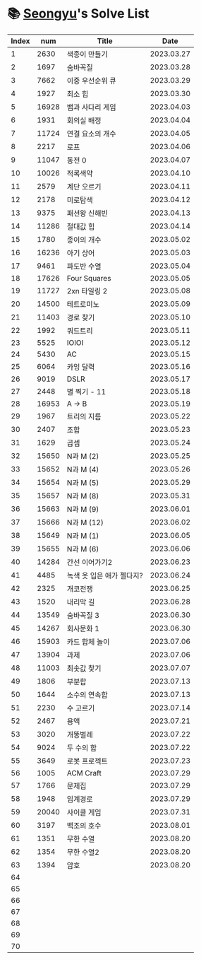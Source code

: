 # 📚 <a href="https://github.com/kimseongyu">Seongyu</a>'s Solve List

| Index | num   | Title                     | Date       |
| ----- | ----- | ------------------------- | ---------- |
| 1     | 2630  | 색종이 만들기             | 2023.03.27 |
| 2     | 1697  | 숨바꼭질                  | 2023.03.28 |
| 3     | 7662  | 이중 우선순위 큐          | 2023.03.29 |
| 4     | 1927  | 최소 힙                   | 2023.03.30 |
| 5     | 16928 | 뱀과 사다리 게임          | 2023.04.03 |
| 6     | 1931  | 회의실 배정               | 2023.04.04 |
| 7     | 11724 | 연결 요소의 개수          | 2023.04.05 |
| 8     | 2217  | 로프                      | 2023.04.06 |
| 9     | 11047 | 동전 0                    | 2023.04.07 |
| 10    | 10026 | 적록색약                  | 2023.04.10 |
| 11    | 2579  | 계단 오르기               | 2023.04.11 |
| 12    | 2178  | 미로탐색                  | 2023.04.12 |
| 13    | 9375  | 패션왕 신해빈             | 2023.04.13 |
| 14    | 11286 | 절대값 힙                 | 2023.04.14 |
| 15    | 1780  | 종이의 개수               | 2023.05.02 |
| 16    | 16236 | 아기 상어                 | 2023.05.03 |
| 17    | 9461  | 파도반 수열               | 2023.05.04 |
| 18    | 17626 | Four Squares              | 2023.05.05 |
| 19    | 11727 | 2xn 타일링 2              | 2023.05.08 |
| 20    | 14500 | 테트로미노                | 2023.05.09 |
| 21    | 11403 | 경로 찾기                 | 2023.05.10 |
| 22    | 1992  | 쿼드트리                  | 2023.05.11 |
| 23    | 5525  | IOIOI                     | 2023.05.12 |
| 24    | 5430  | AC                        | 2023.05.15 |
| 25    | 6064  | 카잉 달력                 | 2023.05.16 |
| 26    | 9019  | DSLR                      | 2023.05.17 |
| 27    | 2448  | 별 찍기 - 11              | 2023.05.18 |
| 28    | 16953 | A → B                     | 2023.05.19 |
| 29    | 1967  | 트리의 지름               | 2023.05.22 |
| 30    | 2407  | 조합                      | 2023.05.23 |
| 31    | 1629  | 곱셈                      | 2023.05.24 |
| 32    | 15650 | N과 M (2)                 | 2023.05.25 |
| 33    | 15652 | N과 M (4)                 | 2023.05.26 |
| 34    | 15654 | N과 M (5)                 | 2023.05.29 |
| 35    | 15657 | N과 M (8)                 | 2023.05.31 |
| 36    | 15663 | N과 M (9)                 | 2023.06.01 |
| 37    | 15666 | N과 M (12)                | 2023.06.02 |
| 38    | 15649 | N과 M (1)                 | 2023.06.05 |
| 39    | 15655 | N과 M (6)                 | 2023.06.06 |
| 40    | 14284 | 간선 이어가기2            | 2023.06.23 |
| 41    | 4485  | 녹색 옷 입은 애가 젤다지? | 2023.06.24 |
| 42    | 2325  | 개코전쟁                  | 2023.06.25 |
| 43    | 1520  | 내리막 길                 | 2023.06.28 |
| 44    | 13549 | 숨바꼭질 3                | 2023.06.30 |
| 45    | 14267 | 회사문화 1                | 2023.06.30 |
| 46    | 15903 | 카드 합체 놀이            | 2023.07.06 |
| 47    | 13904 | 과제                      | 2023.07.06 |
| 48    | 11003 | 최솟값 찾기               | 2023.07.07 |
| 49    | 1806  | 부분합                    | 2023.07.13 |
| 50    | 1644  | 소수의 연속합             | 2023.07.13 |
| 51    | 2230  | 수 고르기                 | 2023.07.14 |
| 52    | 2467  | 용액                      | 2023.07.21 |
| 53    | 3020  | 개똥벌레                  | 2023.07.22 |
| 54    | 9024  | 두 수의 합                | 2023.07.22 |
| 55    | 3649  | 로봇 프로젝트             | 2023.07.23 |
| 56    | 1005  | ACM Craft                 | 2023.07.29 |
| 57    | 1766  | 문제집                    | 2023.07.29 |
| 58    | 1948  | 임계경로                  | 2023.07.29 |
| 59    | 20040 | 사이클 게임               | 2023.07.31 |
| 60    | 3197  | 백조의 호수               | 2023.08.01 |
| 61    | 1351  | 무한 수열                 | 2023.08.20 |
| 62    | 1354  | 무한 수열2                | 2023.08.20 |
| 63    | 1394  | 암호                      | 2023.08.20 |
| 64    |       |                           |            |
| 65    |       |                           |            |
| 66    |       |                           |            |
| 67    |       |                           |            |
| 68    |       |                           |            |
| 69    |       |                           |            |
| 70    |       |                           |            |
